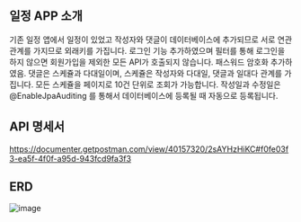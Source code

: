 ##  일정 APP 소개
기존 일정 앱에서 일정이 있었고 작성자와 댓글이 데이터베이스에 추가되므로 서로 연관관계를 가지므로 외래키를 가집니다. 로그인 기능 추가하였으며 필터를 통해 로그인을 하지 않으면 회원가입을 제외한 모든 API가 호출되지 않습니다. 패스워드 암호화 추가하였음.
댓글은 스케쥴과 다대일이며, 스케쥴은 작성자와 다대일, 댓글과 일대다 관계를 가집니다. 모든 스케쥴을 페이지로 10건 단위로 조회가 가능합니다. 작성일과 수정일은  @EnableJpaAuditing 를 통해서 데이터베이스에 등록될 때 자동으로 등록됩니다.



## API 명세서


https://documenter.getpostman.com/view/40157320/2sAYHzHiKC#f0fe03f3-ea5f-4f0f-a95d-943fcd9fa3f3



## ERD

![image](https://github.com/user-attachments/assets/9bf79fb9-2a12-4486-bc09-c42fae56824a)
